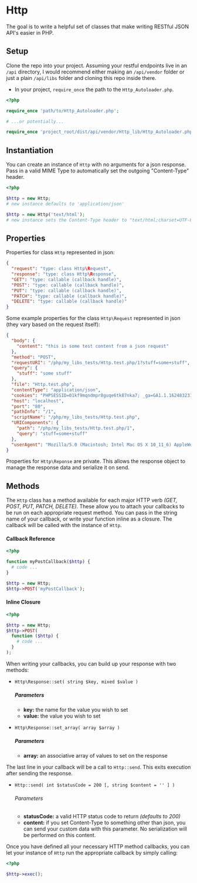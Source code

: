 # Http

The goal is to write a helpful set of classes that make writing RESTful JSON API's easier in PHP.

## Setup

Clone the repo into your project. Assuming your restful endpoints live in an `/api` directory, I would recommend either making an `/api/vendor` folder or just a plain `/api/libs` folder and cloning this repo inside there.

- In your project, `require_once` the path to the `Http_Autoloader.php`.

```php
<?php

require_once 'path/to/Http_Autoloader.php';

# ...or potentially...

require_once 'project_root/dist/api/vendor/Http_lib/Http_Autoloader.php';
```

## Instantiation

You can create an instance of `Http` with no arguments for a json response. Pass in a valid MIME Type to automatically set the outgoing "Content-Type" header.

```php
<?php

$http = new Http;
# new instance defaults to 'application/json'

$http = new Http('text/html');
# new instance sets the Content-Type header to "text/html;charset=UTF-8"
```

## Properties

Properties for class `Http` represented in json:

```json
{
  "request": "type: class Http\Request",
  "response": "type: class Http\Response",
  "GET": "type: callable (callback handle)",
  "POST": "type: callable (callback handle)",
  "PUT": "type: callable (callback handle)",
  "PATCH": "type: callable (callback handle)",
  "DELETE": "type: callable (callback handle)"
}
```

Some example properties for the class `Http\Request` represented in json (they vary based on the request itself):

```json
{
  "body": {
    "content": "this is some test content from a json request"
  },
  "method": "POST",
  "requestURI": "/php/my_libs_tests/Http.test.php/1?stuff=some+stuff",
  "query": {
    "stuff": "some stuff"
  },
  "file": "Http.test.php",
  "contentType": "application/json",
  "cookies": "PHPSESSID=01kf9mqndmpr8guqe6tk87nka7; _ga=GA1.1.162483231.1471457216",
  "host": "localhost",
  "port": "80",
  "pathInfo": "/1",
  "scriptName": "/php/my_libs_tests/Http.test.php",
  "URIComponents": {
    "path": "/php/my_libs_tests/Http.test.php/1",
    "query": "stuff=some+stuff"
  },
  "userAgent": "Mozilla/5.0 (Macintosh; Intel Mac OS X 10_11_6) AppleWebKit/537.36 (KHTML, like Gecko) Chrome/52.0.2743.116 Safari/537.36"
}
```

Properties for `Http\Reponse` are private. This allows the response object to manage the response data and serialize it on send.

## Methods

The `Http` class has a method available for each major HTTP verb _(GET, POST, PUT, PATCH, DELETE)_. These allow you to attach your callbacks to be run on each appropriate request method. You can pass in the string name of your callback, or write your function inline as a closure. The callback will be called with the instance of `Http`.

#### Callback Reference

```php
<?php  

function myPostCallback($http) {
  # code ...
}

$http = new Http;
$http->POST('myPostCallback');

```

#### Inline Closure

```php
<?php  

$http = new Http;
$http->POST(
  function ($http) {
    # code ...
  }
);

```

When writing your callbacks, you can build up your response with two methods:

  - `Http\Response::set( string $key, mixed $value )`

    ##### Parameters
    * **key:** the name for the value you wish to set
    * **value:** the value you wish to set

  - `Http\Response::set_array( array $array )`

    ##### Parameters
    * **array:** an associative array of values to set on the response

The last line in your callback will be a call to `Http::send`. This exits execution after sending the response.

- `Http::send( int $statusCode = 200 [, string $content = '' ] )`

  ###### Parameters
  * **statusCode:** a valid HTTP status code to return _(defaults to 200)_
  * **content:** if you set Content-Type to something other than json, you can send your custom data with this parameter. No serialization will be performed on this content.

Once you have defined all your necessary HTTP method callbacks, you can let your instance of `Http` run the appropriate callback by simply calling:

```php
<?php

$http->exec();
```
